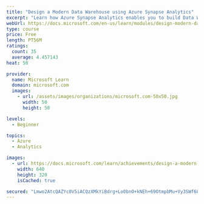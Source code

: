 ```yaml
---
title: "Design a Modern Data Warehouse using Azure Synapse Analytics"
excerpt: "Learn how Azure Synapse Analytics enables you to build Data Warehouses using modern architecture patterns."
webUrl: https://docs.microsoft.com/en-us/learn/modules/design-modern-data-warehouse-using-azure-synapse-analytics/
type: course
price: Free
length: PT56M
ratings:
  count: 35
  average: 4.457143
heat: 50

provider:
  name: Microsoft Learn
  domain: microsoft.com
  images:
    - url: /assets/images/organizations/microsoft.com-50x50.jpg
      width: 50
      height: 50

levels:
  - Beginner

topics:
  - Azure
  - Analytics

images:
  - url: https://docs.microsoft.com/learn/achievements/design-a-modern-data-warehouse-using-azure-synapse-analytics-social.png
    width: 640
    height: 320
    isCached: true

secured: "Lmwo2AtcQAZYc0V5iACQzXMkYiBdrg+Lo0bnO+kNEh+69OtmpbMu+Vy3SWf68UeE3JB2o2bNC5yi8Q9t5pnuzIfhEt5lYKT3S2SPdgO+oE7Tzm+d0/aQejeJFNfSp51mZjYVk5Tyx2hOFAJDX4vuvZgmWn7mnzaxxPnWRDFAFw22JGF0zsOwnZvKzOvSHk+c8eOoeSduxKOHGXauOl6ByRUvTAcvoJsKEnlokLbvugmDaLX28OTqjrVPknTcpZd7YROSfHMTpE1Fag/ZYlEunydt2n85Y1ymzpmdopXBz/dH+fnHFeEhXIgNUSy7/iJhFXLZJRGEOa63n3OzRB5uUN5X4TXOzBqtbR+96ARmqo/8g3FMLDAp/wB91lzgJty4z9avT+jJBg85yFodWlMq53z0PikXdDZQNp4jU/XU64s=;dsPwaY9zMHK+cjKSxdv/mQ=="
---
```


